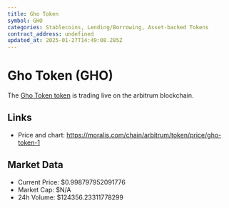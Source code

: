 ```yaml
---
title: Gho Token
symbol: GHO
categories: Stablecoins, Lending/Borrowing, Asset-backed Tokens
contract_address: undefined
updated_at: 2025-01-27T14:49:08.285Z
---
```


# Gho Token (GHO)
The [Gho Token token](https://moralis.com/chain/arbitrum/token/price/gho-token-1) is trading live on the arbitrum blockchain.

## Links
- Price and chart: https://moralis.com/chain/arbitrum/token/price/gho-token-1

## Market Data
- Current Price: $0.998797952091776
- Market Cap: $N/A
- 24h Volume: $124356.23311778299
